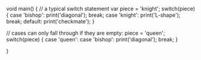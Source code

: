 void main() {
// a typical switch statement
  var piece = 'knight';
  switch(piece) {
    case 'bishop':
      print('diagonal');
      break;
    case 'knight':
      print('L-shape');
      break;
    default:
      print('checkmate');
  }

  // cases can only fall through if they are empty:
  piece = 'queen';
  switch(piece) {
    case 'queen':
    case 'bishop':
      print('diagonal');
      break;
  }

}


